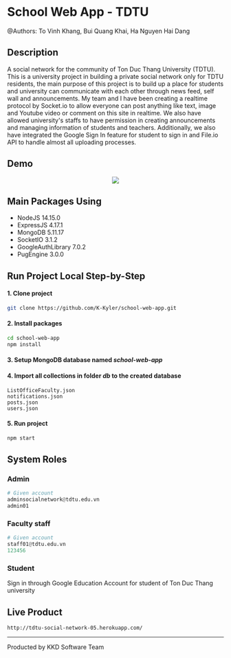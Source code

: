 # School Web App - TDTU
@Authors:
To Vinh Khang, Bui Quang Khai, Ha Nguyen Hai Dang

## Description
A social network for the community of Ton Duc Thang University (TDTU). This is a university project in building a private social network only for TDTU residents, the main purpose of this project is to build up a place for students and university can communicate with each other through news feed, self wall and announcements. My team and I have been creating a realtime protocol by Socket.io to allow everyone can post anything like text, image and Youtube video or comment on this site in realtime. We also have allowed university's staffs to have permission in creating announcements and managing information of students and teachers. Additionally, we also have integrated the Google Sign In feature for student to sign in and File.io API to handle almost all uploading processes.

## Demo
<p align="center">
  <img src="public/images/tdtu.gif" />
</p>

## Main Packages Using
- NodeJS 14.15.0
- ExpressJS 4.17.1
- MongoDB 5.11.17
- SocketIO 3.1.2
- GoogleAuthLibrary 7.0.2
- PugEngine 3.0.0

## Run Project Local Step-by-Step

#### 1. Clone project

```bash
git clone https://github.com/K-Kyler/school-web-app.git
```

#### 2. Install packages

```bash
cd school-web-app
npm install
```

#### 3. Setup MongoDB database named **_school-web-app_**

#### 4. Import all collections in folder **_db_** to the created database

```
ListOfficeFaculty.json
notifications.json
posts.json
users.json
```

#### 5. Run project

```bash
npm start
```

## System Roles

### Admin

```python
# Given account
adminsocialnetwork@tdtu.edu.vn
admin01
```

### Faculty staff

```python
# Given account
staff01@tdtu.edu.vn
123456
```

### Student

Sign in through Google Education Account for student of Ton Duc Thang university

## Live Product

```
http://tdtu-social-network-05.herokuapp.com/
```
---

Producted by KKD Software Team
